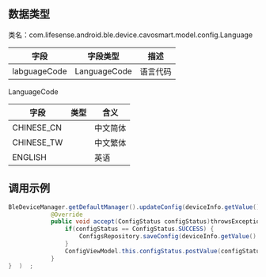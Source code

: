<a name="k087Z"></a>
## 数据类型
类名：com.lifesense.android.ble.device.cavosmart.model.config.Language

| 字段 | 字段类型 | 描述 |
| --- | --- | --- |
| labguageCode | LanguageCode | 语言代码 |

LanguageCode

| 字段 | 类型 | 含义 |
| --- | --- | --- |
| CHINESE_CN |  | 中文简体 |
| CHINESE_TW |  | 中文繁体 |
| ENGLISH |  | 英语 |

<a name="zupyI"></a>
## 调用示例
```java
BleDeviceManager.getDefaultManager().updateConfig(deviceInfo.getValue().getMac(), dialPlate, new Consumer<ConfigStatus>() {
            @Override
            public void accept(ConfigStatus configStatus)throwsException{   
                if(configStatus == ConfigStatus.SUCCESS) {
                    ConfigsRepository.saveConfig(deviceInfo.getValue().getMac(),config);
                }
                ConfigViewModel.this.configStatus.postValue(configStatus);
            }
}  )  ;
```



